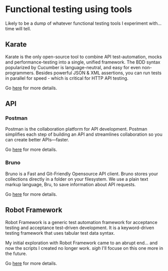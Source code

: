 # Functional testing using tools
Likely to be a dump of whatever functional testing tools I experiment with... time will tell.

## Karate
Karate is the only open-source tool to combine API test-automation, mocks and performance-testing into a single, unified framework. The BDD syntax popularized by Cucumber is language-neutral, and easy for even non-programmers. Besides powerful JSON & XML assertions, you can run tests in parallel for speed - which is critical for HTTP API testing.

Go [here](karate/README.md) for more details.

## API

### Postman
Postman is the collaboration platform for API development. Postman simplifies each step of building an API and streamlines collaboration so you can create better APIs—faster.

Go [here](api-postman/README.md) for more details.

### Bruno
Bruno is a Fast and Git-Friendly Opensource API client. Bruno stores your collections directly in a folder on your filesystem. We use a plain text markup language, Bru, to save information about API requests.

Go [here](api-bruno/README.md) for more details.

## Robot Framework
Robot Framework is a generic test automation framework for acceptance testing and acceptance test-driven development. It is a keyword-driven testing framework that uses tabular test data syntax.

My initial exploration with Robot Framework came to an abrupt end... and now the scripts I created no longer work.  *sigh* I'll focuse on this one more in the future.

Go [here](robotframework/README.md) for more details.
